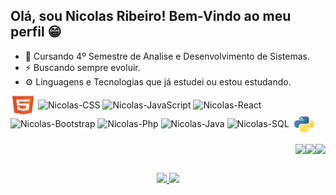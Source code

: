 ## Olá, sou Nicolas Ribeiro! Bem-Vindo ao meu perfil 😁

- 🌱 Cursando 4º Semestre de Analise e Desenvolvimento de Sistemas.
- ⚡ Buscando sempre evoluir.
- ⚙  Linguagens e Tecnologias que já estudei ou estou estudando.

 <div style="display: inline_block">
  <img align="center" alt="Nicolas-HTML" height="30" width="40" src="https://raw.githubusercontent.com/devicons/devicon/master/icons/html5/html5-original.svg" />
  <img align="center" alt="Nicolas-CSS" height="30" width="40" src="https://cdn.jsdelivr.net/gh/devicons/devicon/icons/css3/css3-original.svg" />
  <img align="center" alt="Nicolas-JavaScript" height="30" width="40" src="https://cdn.jsdelivr.net/gh/devicons/devicon/icons/javascript/javascript-original.svg" />
 <img align="center" alt="Nicolas-React" height="30" width="40" src="https://cdn.jsdelivr.net/gh/devicons/devicon/icons/react/react-original.svg" />
  <img align="center" alt="Nicolas-Bootstrap" height="30" width="40" src="https://cdn.jsdelivr.net/gh/devicons/devicon/icons/bootstrap/bootstrap-original.svg" />
   <img align="center" alt="Nicolas-Php" height="30" width="40" src="https://cdn.jsdelivr.net/gh/devicons/devicon/icons/php/php-original.svg" />
  <img align="center" alt="Nicolas-Java" height="30" width="40" src="https://cdn.jsdelivr.net/gh/devicons/devicon/icons/java/java-original.svg" />
  <img align="center" alt="Nicolas-SQL" height="30" width="40" src="https://cdn.jsdelivr.net/gh/devicons/devicon/icons/mysql/mysql-original.svg" />
  <img align="center" alt="Nicolas-Python" height="30" width="40" src="https://raw.githubusercontent.com/devicons/devicon/master/icons/python/python-original.svg">
</div>

  <div><br>
  <a href="https://www.instagram.com/ribeiro.nicolass/" target="_blank"><img align="right" src="https://img.shields.io/badge/-Instagram-%23E4405F?style=for-the-badge&logo=instagram&logoColor=white" target="_blank"></a>
  <a href = "mailto:nicolasribeiro.contato@gmail.com"><img align="right" src="https://img.shields.io/badge/-Gmail-%23333?style=for-the-badge&logo=gmail&logoColor=white" target="_blank"></a>
  <a href="https://www.linkedin.com/in/nicolas-ribeiro/" target="_blank"><img align="right" src="https://img.shields.io/badge/-LinkedIn-%230077B5?style=for-the-badge&logo=linkedin&logoColor=white" target="_blank"></a> 
  </div> 
  
  ##

<div align="center"><br>
  <a href="https://github.com/ribeironicolas">
  <img height="180em" src="https://github-readme-stats.vercel.app/api?username=ribeironicolas&show_icons=true&theme=dark&include_all_commits=true&count_private=true"/>
  <img height="180em" src="https://github-readme-stats.vercel.app/api/top-langs/?username=ribeironicolas&layout=compact&langs_count=16&theme=dark"/>
</div>
  

  

  
